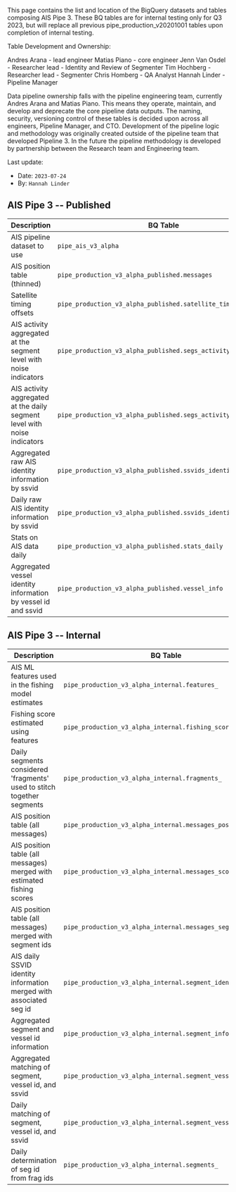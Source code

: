 This page contains the list and location of the BigQuery datasets and tables composing AIS Pipe 3. These BQ tables are for internal testing only for Q3 2023, but will replace all previous pipe_production_v20201001 tables upon completion of internal testing. 

Table Development and Ownership: 

Andres Arana - lead engineer
Matias Piano - core engineer
Jenn Van Osdel - Researcher lead - Identity and Review of Segmenter
Tim Hochberg - Researcher lead - Segmenter
Chris Homberg - QA Analyst
Hannah Linder - Pipeline Manager


Data pipeline ownership falls with the pipeline engineering team, currently Andres Arana and Matias Piano. This means they operate, maintain, and develop and deprecate  the core pipeline data outputs. The naming, security, versioning control of these tables is decided upon across all engineers, Pipeline Manager, and CTO. Development of the pipeline logic and methodology was originally created outside of the pipeline team that developed Pipeline 3. In the future the pipeline methodology is developed by partnership between the Research team and Engineering team. 


Last update:
   * Date: `2023-07-24`
   * By: `Hannah Linder`


## AIS Pipe 3 -- Published
| Description | BQ Table| Previous BQ Table |
| --- | --- | --- |
| AIS pipeline dataset to use | `pipe_ais_v3_alpha`| `pipe_production_v20201001` | 
| AIS position table (thinned) | `pipe_production_v3_alpha_published.messages` | `pipe_production_v20201001.research_messages` | 
| Satellite timing offsets | `pipe_production_v3_alpha_published.satellite_timing_offsets` | `pipe_production_v20201001.research_satellite_timing` | 
| AIS activity aggregated at the segment level with noise indicators| `pipe_production_v3_alpha_published.segs_activity` | `pipe_production_v20201001.research_segs` | 
| AIS activity aggregated at the daily segment level with noise indicators| `pipe_production_v3_alpha_published.segs_activity_daily` | `pipe_production_v20201001.research_segs_daily` | 
| Aggregated raw AIS identity information by ssvid| `pipe_production_v3_alpha_published.ssvids_identity` | `pipe_production_v20201001.research_ids` | 
| Daily raw AIS identity information by ssvid| `pipe_production_v3_alpha_published.ssvids_identities_daily` | `pipe_production_v20201001.research_ids_daily` | 
| Stats on AIS data daily| `pipe_production_v3_alpha_published.stats_daily` | `pipe_production_v20201001.research_stats` | 
| Aggregated vessel identity information by vessel id and ssvid| `pipe_production_v3_alpha_published.vessel_info` | `pipe_production_v20201001.vessel_info` | 

## AIS Pipe 3 -- Internal
| Description | BQ Table| Previous BQ Table |
| --- | --- | --- |
| AIS ML features used in the fishing model estimates | `pipe_production_v3_alpha_internal.features_` | `pipe_production_v20201001.features_` | 
| Fishing score estimated using features | `pipe_production_v3_alpha_internal.fishing_score_` | `pipe_production_v20201001.fishing_score_` | 
| Daily segments considered 'fragments' used to stitch together segments | `pipe_production_v3_alpha_internal.fragments_` | NA |
| AIS position table (all messages) | `pipe_production_v3_alpha_internal.messages_positions` | `pipe_production_v20201001.position_messages_` |
| AIS position table (all messages) merged with estimated fishing scores | `pipe_production_v3_alpha_internal.messages_scored_` | `pipe_production_v20201001.messages_scored_` |
| AIS position table (all messages) merged with segment ids | `pipe_production_v3_alpha_internal.messages_segmented_` | `pipe_production_v20201001.messages_segmented_` |
| AIS daily SSVID identity information merged with associated seg id | `pipe_production_v3_alpha_internal.segment_identity_daily_` | `pipe_production_v20201001.segment_identity_daily_` |
| Aggregated segment and vessel id information | `pipe_production_v3_alpha_internal.segment_info` | `pipe_production_v20201001.segment_info` |
| Aggregated matching of segment, vessel id, and ssvid | `pipe_production_v3_alpha_internal.segment_vessel` | `pipe_production_v20201001.segment_vessel` |
| Daily matching of segment, vessel id, and ssvid | `pipe_production_v3_alpha_internal.segment_vessel_daily_` | `pipe_production_v20201001.segment_vessel_daily_` |
| Daily determination of seg id from frag ids | `pipe_production_v3_alpha_internal.segments_` | `pipe_production_v20201001.segments_` |


